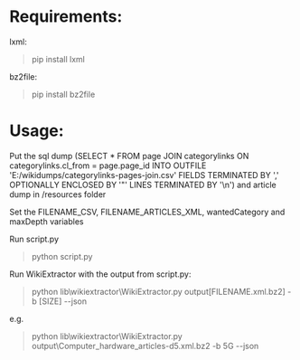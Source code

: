 # Requirements:

lxml:
> pip install lxml
	
bz2file:
> pip install bz2file

# Usage:

Put the sql dump (SELECT * FROM page JOIN categorylinks ON categorylinks.cl_from = page.page_id INTO OUTFILE 'E:/wikidumps/categorylinks-pages-join.csv' FIELDS TERMINATED BY ',' OPTIONALLY ENCLOSED BY '"' LINES TERMINATED BY '\n')
and article dump in /resources folder

Set the FILENAME_CSV, FILENAME_ARTICLES_XML, wantedCategory and maxDepth variables

Run script.py

> python script.py

Run WikiExtractor with the output from script.py:

> python lib\wikiextractor\WikiExtractor.py output\[FILENAME.xml.bz2] -b [SIZE] --json

e.g.
> python lib\wikiextractor\WikiExtractor.py output\Computer_hardware_articles-d5.xml.bz2 -b 5G --json
